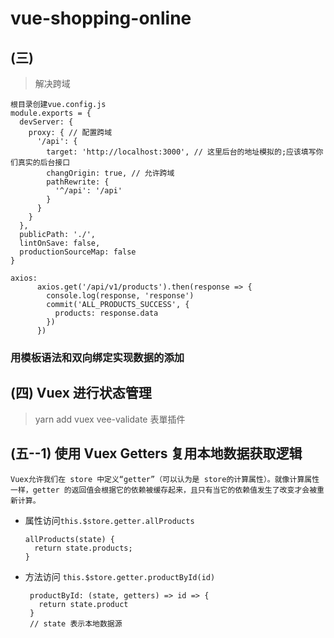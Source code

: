 # vue-shopping-online

## (三)

> 解决跨域

```
根目录创建vue.config.js
module.exports = {
  devServer: {
    proxy: { // 配置跨域
      '/api': {
        target: 'http://localhost:3000', // 这里后台的地址模拟的;应该填写你们真实的后台接口
        changOrigin: true, // 允许跨域
        pathRewrite: {
          '^/api': '/api'
        }
      }
    }
  },
  publicPath: './',
  lintOnSave: false,
  productionSourceMap: false
}

axios:
      axios.get('/api/v1/products').then(response => {
        console.log(response, 'response')
        commit('ALL_PRODUCTS_SUCCESS', {
          products: response.data
        })
      })
```

### 用模板语法和双向绑定实现数据的添加

## (四) Vuex 进行状态管理

> yarn add vuex
> vee-validate 表單插件

## (五--1) 使用 Vuex Getters 复用本地数据获取逻辑

``` text
Vuex允许我们在 store 中定义“getter”（可以认为是 store的计算属性）。就像计算属性一样，getter 的返回值会根据它的依赖被缓存起来，且只有当它的依赖值发生了改变才会被重新计算。
```

- 属性访问`this.$store.getter.allProducts`

  ``` --js
  allProducts(state) {
    return state.products;
  }

  ```

- 方法访问 `this.$store.getter.productById(id)`

  ``` --js
   productById: (state, getters) => id => {
     return state.product
   }
   // state 表示本地数据源
  ```
